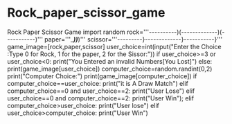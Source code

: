 # Rock_paper_scissor_game
Rock Paper Scissor Game
import random
rock='''----------)(-------------)(-----------)'''
paper='''________________________)____________)___________)'''
scissor='''---------}-------------}-----------}'''
game_image=[rock,paper,scissor]
user_choice=int(input("Enter the Choice :Type 0 for Rock, 1 for the paper, 2 for the Sissor:"))
if user_choice>=3 or user_choice<0:
    print("You Entered an invalid Numbers[You Lost]")
else:
    print(game_image[user_choice])
    computer_choice=random.randint(0,2)
    print("Computer Choice:")
    print(game_image[computer_choice])
    if computer_choice==user_choice:
        print("it is A Draw Match")
    elif computer_choice==0 and user_choice==2:
        print("User Lose")
    elif user_choice==0 and computer_choice==2:
        print("User Win");
    elif computer_choice>user_choice:
        print("User lose")
    elif user_choice>computer_choice:
        print("User Win")
